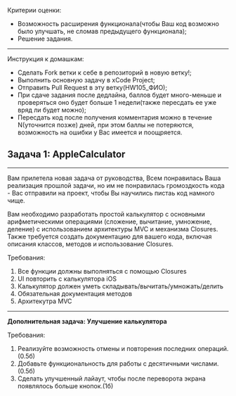 Критерии оценки:

- Возможность расширения функционала(чтобы Ваш код возможно было улучшать, не сломав предыдущего функционала);
- Решение задания.

---
Инструкция к домашкам:

- Сделать Fork ветки к себе в репозиторий в новую ветку!;
- Выполнить основную задачу в xCode Project;
- Отправить Pull Request в эту ветку(HW105_ФИО);
- При сдаче задания после дедлайна, баллов будет много-меньше и проверяться оно будет больше 1 недели(также пересдать ее уже вряд ли будет можно);
- Пересдать код после получения комментария можно в течение N(уточнится позже) дней, при этом баллы не потеряются, возможность на ошибки у Вас имеется и поощряется.

**Задача 1: AppleCalculator**
-
___

Вам прилетела новая задача от руководства, Всем понравилась Ваша реализация прошлой задачи, но им не понравилась громоздкость кода - Вас отправили на проект, чтобы Вы научились пистаь код намного чище.

Вам необходимо разработать простой калькулятор с основными арифметическими операциями (сложение, вычитание, умножение, деление) с использованием архитектуры MVC и механизма Closures. Также требуется создать документацию для вашего кода, включая описания классов, методов и использование Closures.

Требования:

1. Все функции должны выполняться с помощью Closures
2. UI повторить с калькулятора iOS
3. Калькулятор должен уметь складывать/вычитать/умножать/делить
4. Обязательная документация методов
5. Архитекутра MVC

___

**Дополнительная задача: Улучшение калькулятора**

Требования:

1. Реализуйте возможность отмены и повторения последних операций.(0.5б)
2. Добавьте функциональность для работы с десятичными числами.(0.5б)
3. Сделать улучшенный лайаут, чтобы после переворота экрана появлялось больше кнопок.(1б)


